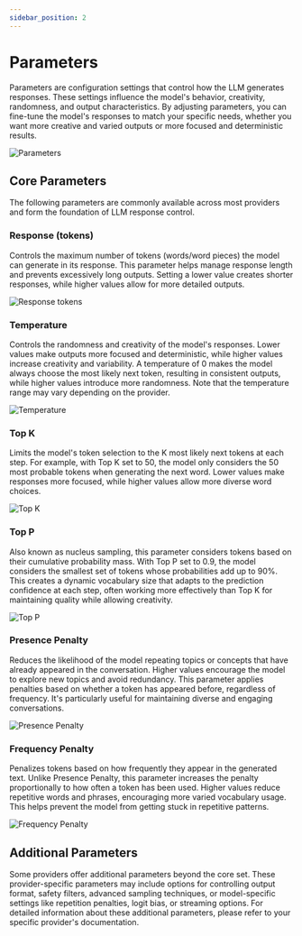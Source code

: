 ```yaml
---
sidebar_position: 2
---
```


# Parameters

Parameters are configuration settings that control how the LLM generates responses. These settings influence the model's behavior, creativity, randomness, and output characteristics. By adjusting parameters, you can fine-tune the model's responses to match your specific needs, whether you want more creative and varied outputs or more focused and deterministic results.

![Parameters](./images/parameters.png)

## Core Parameters

The following parameters are commonly available across most providers and form the foundation of LLM response control.

### Response (tokens)

Controls the maximum number of tokens (words/word pieces) the model can generate in its response. This parameter helps manage response length and prevents excessively long outputs. Setting a lower value creates shorter responses, while higher values allow for more detailed outputs.

![Response tokens](./images/parameters-response-tokens.png)

### Temperature

Controls the randomness and creativity of the model's responses. Lower values make outputs more focused and deterministic, while higher values increase creativity and variability. A temperature of 0 makes the model always choose the most likely next token, resulting in consistent outputs, while higher values introduce more randomness. Note that the temperature range may vary depending on the provider.

![Temperature](./images/parameters-temperature.png)

### Top K

Limits the model's token selection to the K most likely next tokens at each step. For example, with Top K set to 50, the model only considers the 50 most probable tokens when generating the next word. Lower values make responses more focused, while higher values allow more diverse word choices.

![Top K](./images/parameters-top-k.png)

### Top P

Also known as nucleus sampling, this parameter considers tokens based on their cumulative probability mass. With Top P set to 0.9, the model considers the smallest set of tokens whose probabilities add up to 90%. This creates a dynamic vocabulary size that adapts to the prediction confidence at each step, often working more effectively than Top K for maintaining quality while allowing creativity.

![Top P](./images/parameters-top-p.png)

### Presence Penalty

Reduces the likelihood of the model repeating topics or concepts that have already appeared in the conversation. Higher values encourage the model to explore new topics and avoid redundancy. This parameter applies penalties based on whether a token has appeared before, regardless of frequency. It's particularly useful for maintaining diverse and engaging conversations.

![Presence Penalty](./images/parameters-presence-panalty.png)

### Frequency Penalty

Penalizes tokens based on how frequently they appear in the generated text. Unlike Presence Penalty, this parameter increases the penalty proportionally to how often a token has been used. Higher values reduce repetitive words and phrases, encouraging more varied vocabulary usage. This helps prevent the model from getting stuck in repetitive patterns.

![Frequency Penalty](./images/parameters-frequency-panalty.png)

## Additional Parameters

Some providers offer additional parameters beyond the core set. These provider-specific parameters may include options for controlling output format, safety filters, advanced sampling techniques, or model-specific settings like repetition penalties, logit bias, or streaming options. For detailed information about these additional parameters, please refer to your specific provider's documentation.
